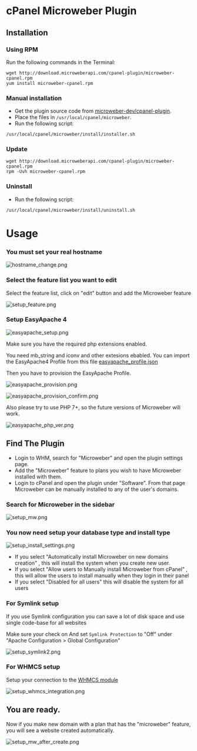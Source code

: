 # cPanel Microweber Plugin

## Installation


### Using RPM

Run the following commands in the Terminal:

```
wget http://download.microweberapi.com/cpanel-plugin/microweber-cpanel.rpm
yum install microweber-cpanel.rpm
```
 
### Manual installation

* Get the plugin source code from [microweber-dev/cpanel-plugin](https://github.com/microweber-dev/cpanel-plugin).
* Place the files in `/usr/local/cpanel/microweber`.
* Run the following script:

```
/usr/local/cpanel/microweber/install/installer.sh
```

### Update 

```
wget http://download.microweberapi.com/cpanel-plugin/microweber-cpanel.rpm
rpm -Uvh microweber-cpanel.rpm
```

### Uninstall
 
* Run the following script:

```setup_acl.png
/usr/local/cpanel/microweber/install/uninstall.sh
```


 
# Usage 

### You must set your real hostname
![hostname_change.png](assets/hostname_change.png "")


### Select the feature list you want to edit 
Select the feature list, click on "edit" button and add the Microweber feature

![setup_feature.png](assets/setup_feature.png "")

### Setup EasyApache 4

![easyapache_setup.png](assets/easyapache_setup.png "")

Make sure you have the required php extensions enabled. 

You need mb_string and iconv and other extesions ebabled. You can import the EasyApache4 Profile from this file [easyapache_profile.json](assets/easyapache_profile.json "")

Then you have to provision the EasyApache Profile.

![easyapache_provision.png](assets/easyapache_provision.png "")

![easyapache_provision_confirm.png](assets/easyapache_provision_confirm.png "")


Also please try to use PHP 7+, so the future versions of Microweber will work. 


![easyapache_php_ver.png](assets/easyapache_php_ver.png "")

 ## Find The Plugin

* Login to WHM, search for "Microweber" and open the plugin settings page.
* Add the "Microweber" feature to plans you wish to have Microweber installed with them.
* Login to cPanel and open the plugin under "Software". From that page Microweber can be manually installed to any of the user's domains.

### Search for Microweber in the sidebar
![setup_mw.png](assets/setup_mw.png "")

### You now need setup your database type and install type 

![setup_install_settings.png](assets/setup_install_settings.png "")

* If you select "Automatically install Microweber on new domains creation" , this will install the system when you create new user. 
* If you select "Allow users to Manually install Microweber from cPanel" , this will allow the users to install manually when they login in their panel
* If you select "Disabled for all users" this will disable the system for all users




### For Symlink setup

If you use Symlink configuration you can save a lot of disk space and use single code-base for all websites

Make sure your check on  And set `Symlink Protection` to "Off" under "Apache Configuration > Global Configuration"



![setup_symlink2.png](assets/setup_symlink2.png "")

 
### For WHMCS setup

Setup your connection to the [WHMCS module](https://github.com/microweber-dev/whmcs_plugin "") 


![setup_whmcs_integration.png](assets/setup_whmcs_integration.png "")


## You are ready. 

Now if you make new domain with a plan that has the "microweber" feature, you will see a website created automatically. 

![setup_mw_after_create.png](assets/setup_mw_after_create.png "")













